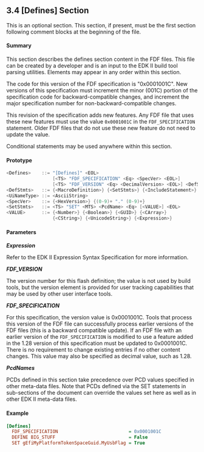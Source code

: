 <!--- @file
  3.4 [Defines] Section

  Copyright (c) 2006-2018, Intel Corporation. All rights reserved.<BR>

  Redistribution and use in source (original document form) and 'compiled'
  forms (converted to PDF, epub, HTML and other formats) with or without
  modification, are permitted provided that the following conditions are met:

  1) Redistributions of source code (original document form) must retain the
     above copyright notice, this list of conditions and the following
     disclaimer as the first lines of this file unmodified.

  2) Redistributions in compiled form (transformed to other DTDs, converted to
     PDF, epub, HTML and other formats) must reproduce the above copyright
     notice, this list of conditions and the following disclaimer in the
     documentation and/or other materials provided with the distribution.

  THIS DOCUMENTATION IS PROVIDED BY TIANOCORE PROJECT "AS IS" AND ANY EXPRESS OR
  IMPLIED WARRANTIES, INCLUDING, BUT NOT LIMITED TO, THE IMPLIED WARRANTIES OF
  MERCHANTABILITY AND FITNESS FOR A PARTICULAR PURPOSE ARE DISCLAIMED. IN NO
  EVENT SHALL TIANOCORE PROJECT  BE LIABLE FOR ANY DIRECT, INDIRECT, INCIDENTAL,
  SPECIAL, EXEMPLARY, OR CONSEQUENTIAL DAMAGES (INCLUDING, BUT NOT LIMITED TO,
  PROCUREMENT OF SUBSTITUTE GOODS OR SERVICES; LOSS OF USE, DATA, OR PROFITS;
  OR BUSINESS INTERRUPTION) HOWEVER CAUSED AND ON ANY THEORY OF LIABILITY,
  WHETHER IN CONTRACT, STRICT LIABILITY, OR TORT (INCLUDING NEGLIGENCE OR
  OTHERWISE) ARISING IN ANY WAY OUT OF THE USE OF THIS DOCUMENTATION, EVEN IF
  ADVISED OF THE POSSIBILITY OF SUCH DAMAGE.

-->

## 3.4 [Defines] Section

This is an optional section. This section, if present, must be the first
section following comment blocks at the beginning of the file.

#### Summary

This section describes the defines section content in the FDF files. This file
can be created by a developer and is an input to the EDK II build tool parsing
utilities. Elements may appear in any order within this section.

The code for this version of the FDF specification is "0x0001001C". New
versions of this specification must increment the minor (001C) portion of the
specification code for backward-compatible changes, and increment the major
specification number for non-backward-compatible changes.

This revision of the specification adds new features. Any FDF file that uses
these new features must use the value `0x0001001C` in the `FDF_SPECIFICATION`
statement. Older FDF files that do not use these new feature do not need to
update the value.

Conditional statements may be used anywhere within this section.

#### Prototype

```c
<Defines>    ::= "[Defines]" <EOL>
                 [<TS> "FDF_SPECIFICATION" <Eq> <SpecVer> <EOL>]
                 [<TS> "FDF_VERSION" <Eq> <DecimalVersion> <EOL>] <DefStmts>*
<DefStmts>   ::= {<MacroDefinition>} {<SetStmts>} {<IncludeStatement>}
<UiNameType> ::= <AsciiString>
<SpecVer>    ::= {<HexVersion>} {(0-9)+ "." (0-9)+}
<SetStmts>   ::= <TS> "SET" <MTS> <PcdName> <Eq> [<VALUE>] <EOL>
<VALUE>      ::= {<Number>} {<Boolean>} {<GUID>} {<CArray>}
                 {<CString>} {<UnicodeString>} {<Expression>}
```

#### Parameters

**_Expression_**

Refer to the EDK II Expression Syntax Specification for more information.

**_FDF_VERSION_**

The version number for this flash definition; the value is not used by build
tools, but the version element is provided for user tracking capabilities that
may be used by other user interface tools.

**_FDF_SPECIFICATION_**

For this specification, the version value is 0x0001001C. Tools that process
this version of the FDF file can successfully process earlier versions of the
FDF files (this is a backward compatible update). If an FDF file with an
earlier version of the `FDF_SPECIFICATION` is modified to use a feature added
in the 1.28 version of this specification must be updated to 0x0001001C. There
is no requirement to change existing entries if no other content changes. This
value may also be specified as decimal value, such as 1.28.

**_PcdNames_**

PCDs defined in this section take precedence over PCD values specified in other
meta-data files. Note that PCDs defined via the SET statements in sub-sections
of the document can override the values set here as well as in other EDK II
meta-data files.

#### Example

```ini
[Defines]
  FDF_SPECIFICATION                          = 0x0001001C
  DEFINE BIG_STUFF                           = False
  SET gEfiMyPlatformTokenSpaceGuid.MyUsbFlag = True
```
